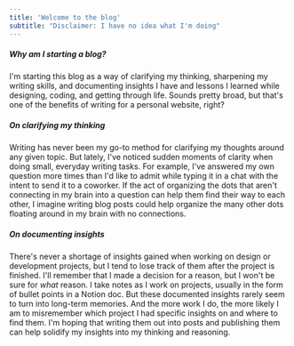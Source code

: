 ```yaml
---
title: 'Welcome to the blog'
subtitle: "Disclaimer: I have no idea what I'm doing"
---
```


##### Why am I starting a blog?

I'm starting this blog as a way of clarifying my thinking, sharpening my writing skills, and documenting insights I have and lessons I learned while designing, coding, and getting through life. Sounds pretty broad, but that's one of the benefits of writing for a personal website, right?

##### On clarifying my thinking

Writing has never been my go-to method for clarifying my thoughts around any given topic. But lately, I've noticed sudden moments of clarity when doing small, everyday writing tasks. For example, I've answered my own question more times than I'd like to admit while typing it in a chat with the intent to send it to a coworker. If the act of organizing the dots that aren't connecting in my brain into a question can help them find their way to each other, I imagine writing blog posts could help organize the many other dots floating around in my brain with no connections.

##### On documenting insights

There's never a shortage of insights gained when working on design or development projects, but I tend to lose track of them after the project is finished. I'll remember that I made a decision for a reason, but I won't be sure for _what_ reason. I take notes as I work on projects, usually in the form of bullet points in a Notion doc. But these documented insights rarely seem to turn into long-term memories. And the more work I do, the more likely I am to misremember which project I had specific insights on and where to find them. I'm hoping that writing them out into posts and publishing them can help solidify my insights into my thinking and reasoning.
